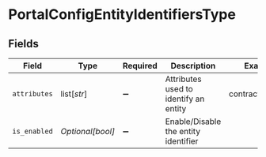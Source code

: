 # PortalConfigEntityIdentifiersType


## Fields

| Field                                 | Type                                  | Required                              | Description                           | Example                               |
| ------------------------------------- | ------------------------------------- | ------------------------------------- | ------------------------------------- | ------------------------------------- |
| `attributes`                          | list[*str*]                           | :heavy_minus_sign:                    | Attributes used to identify an entity | contract_number                       |
| `is_enabled`                          | *Optional[bool]*                      | :heavy_minus_sign:                    | Enable/Disable the entity identifier  |                                       |
